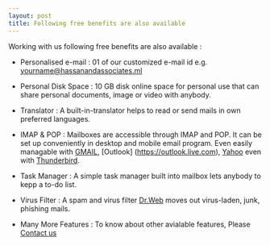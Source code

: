 ```yaml
---
layout: post
title: Following free benefits are also available
---
```


Working with us following free benefits are also available :

- Personalised e-mail : 01 of our customized e-mail id e.g. [yourname@hassanandassociates.ml](https://hassanandassociates.ml)

- Personal Disk Space : 10 GB disk online space for personal use that can share personal documents, image or video with anybody.  

- Translator : A built-in-translator helps to read or send mails in own preferred languages.

- IMAP & POP : Mailboxes are accessible through IMAP and POP. It can be set up conveniently in desktop and mobile email program. Even easily managable with [GMAIL](https://mail.google.com), [Outlook] (https://outlook.live.com), [Yahoo](https://mail.yahoo.com) even with [Thunderbird](https://www.mozilla.org/en-US/thunderbird).

- Task Manager : A simple task manager built into mailbox lets anybody to kepp a to-do list.

- Virus Filter : A spam and virus filter [Dr.Web](https://www.drweb.ru) moves out virus-laden, junk, phishing mails. 

- Many More Features : To know about other avialable features, Please [Contact us](https://docs.google.com/forms/d/e/1FAIpQLSfpEu18GwtXckk8qpcwxNPhRjHXEoeSP27mc_H-ycduDNzKIA/viewform)